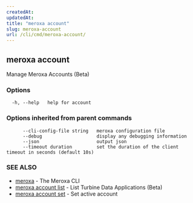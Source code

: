 ```yaml
---
createdAt: 
updatedAt: 
title: "meroxa account"
slug: meroxa-account
url: /cli/cmd/meroxa-account/
---
```

## meroxa account

Manage Meroxa Accounts (Beta)

### Options

```
  -h, --help   help for account
```

### Options inherited from parent commands

```
      --cli-config-file string   meroxa configuration file
      --debug                    display any debugging information
      --json                     output json
      --timeout duration         set the duration of the client timeout in seconds (default 10s)
```

### SEE ALSO

* [meroxa](/cli/cmd/meroxa/)	 - The Meroxa CLI
* [meroxa account list](/cli/cmd/meroxa-account-list/)	 - List Turbine Data Applications (Beta)
* [meroxa account set](/cli/cmd/meroxa-account-set/)	 - Set active account


